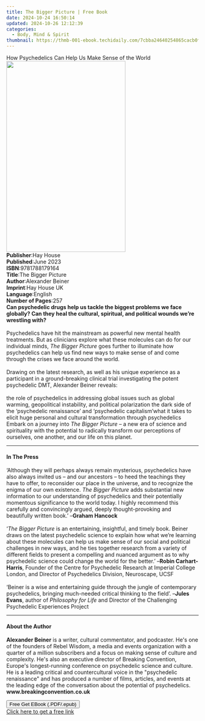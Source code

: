 ```yaml
---
title: The Bigger Picture | Free Book
date: 2024-10-24 16:50:14
updated: 2024-10-26 12:12:39
categories:
  - Body, Mind & Spirit
thumbnail: https://thmb-001-ebook.techidaily.com/7cbba24640254865cacb0fdac23558d3d76d258cfb2cceb7fff8563ccb367e4a.jpg
---
```

<main id="book-container">
  <div class="flex flex-col">
    <div class="book-brief flex-1 py-6 px-4 sm:p-6 md:py-10 md:px-8">
      <!-- brief-->
      <div class="book-brief-main">
        How Psychedelics Can Help Us Make Sense of the World
      </div>
    </div>
    <div
      class="book-meta-info flex-1 grid gap-4 col-start-1 col-end-3 row-start-1 sm:mb-6 sm:grid-cols-4 lg:gap-6 lg:col-start-2 lg:row-end-6 lg:row-span-6 lg:mb-0"
    >
      <div
        class="book-meta-info-left place-content-center mt-4 p-4 text-sm leading-6 col-start-2 col-span-2 dark:text-slate-400"
      >
        <img
          class="w-full h-500 object-cover rounded-lg sm:h-255 sm:col-span-2 lg:col-span-full"
          src="https://img-001-ebook.techidaily.com/0c4616be10a7d5b869f79fa22b75e51fbfa65a733fc2b88f25b0b669c51114ae.jpg"
          alt=""
          width="312"
          height="500"
        />
      </div>
      <div
        class="book-meta-info-right mt-2 col-start-1 row-start-2 col-span-3 self-center"
      >
        <!-- meta data  -->
        <div class="flex flex-col px-4 md:px-8">
          <div class="flex-1">
            <strong>Publisher</strong>:<span class="px-2">Hay House</span>
          </div>
          <div class="flex-1">
            <strong>Published</strong>:<span class="px-2">June 2023</span>
          </div>
          <div class="flex-1">
            <strong>ISBN</strong>:<span class="px-2">9781788179164</span>
          </div>
          <div class="flex-1">
            <strong>Title</strong>:<span class="px-2">The Bigger Picture</span>
          </div>
          <div class="flex-1">
            <strong>Author</strong>:<span class="px-2">Alexander Beiner</span>
          </div>
          <div class="flex-1">
            <strong>Imprint</strong>:<span class="px-2">Hay House UK</span>
          </div>
          <div class="flex-1">
            <strong>Language</strong>:<span class="px-2">English</span>
          </div>
          <div class="flex-1">
            <strong>Number of Pages</strong>:<span class="px-2">257</span>
          </div>
        </div>
      </div>
    </div>
    <div class="book-description flex-1 py-6 px-4 sm:p-6 md:py-10 md:px-8">
      <div class="book-description-main">
        <div accordion-content="" id="description">
          <b
            >Can psychedelic drugs help us tackle the biggest problems we face
            globally? Can they heal the cultural, spiritual, and political
            wounds we’re wrestling with?</b
          ><br /><br />Psychedelics have hit the mainstream as powerful new
          mental health treatments. But as clinicians explore what these
          molecules can do for our individual minds,
          <i>The Bigger Picture</i> goes further to illuminate how psychedelics
          can help us find new ways to make sense of and come through the crises
          we face around the world.<br /><br />Drawing on the latest research,
          as well as his unique experience as a participant in a ground-breaking
          clinical trial investigating the potent psychedelic DMT, Alexander
          Beiner reveals:<br /><br />the role of psychedelics in addressing
          global issues such as global warming, geopolitical instability, and
          political polarization the dark side of the ‘psychedelic renaissance’
          and ‘psychedelic capitalism’what it takes to elicit huge personal and
          cultural transformation through psychedelics<br />Embark on a journey
          into <i>The Bigger Picture – </i>a new era of science and spirituality
          with the potential to radically transform our perceptions of
          ourselves, one another, and our life on this planet.
        </div>
        <div class="accordion-fader"></div>
      </div>
    </div>
    <div class="book-excerpts flex-1 py-6 px-4 sm:p-6 md:py-10 md:px-8">
      <!-- excerpts-->
      <div class="book-excerpts-main">
        <hr />
        <h4 class="placeholder placeholder-heading">
          <span>In The Press</span>
        </h4>
        <p>
          ‘Although they will perhaps always remain mysterious, psychedelics
          have also always invited us – and our ancestors – to heed the
          teachings they have to offer, to reconsider our place in the universe,
          and to recognize the enigma of our own existence.
          <i>The Bigger Picture </i>adds substantial new information to our
          understanding of psychedelics and their potentially momentous
          significance to the world today. I highly recommend this carefully and
          convincingly argued, deeply thought-provoking and beautifully written
          book.’ –<b>Graham Hancock<br /><br /></b>‘<i>The Bigger Picture </i>is
          an entertaining, insightful, and timely book. Beiner draws on the
          latest psychedelic science to explain how what we’re learning about
          these molecules can help us make sense of our social and political
          challenges in new ways, and he ties together research from a variety
          of different fields to present a compelling and nuanced argument as to
          why psychedelic science could change the world for the better.’ –<b
            >Robin Carhart-Harris</b
          >, Founder of the Centre for Psychedelic Research at Imperial College
          London, and Director of Psychedelics Division, Neuroscape, UCSF<br /><br />‘Beiner
          is a wise and entertaining guide through the jungle of contemporary
          psychedelics, bringing much-needed critical thinking to the field’.
          –<b>Jules Evans</b>, author of <i>Philosophy for Life</i> and Director
          of the Challenging Psychedelic Experiences Project
        </p>
      </div>
    </div>
    <div class="book-about-author flex-1 py-6 px-4 sm:p-6 md:py-10 md:px-8">
      <!-- about author-->
      <div class="book-main-author-main">
        <hr />
        <h4 class="placeholder placeholder-heading">
          <span>About the Author</span>
        </h4>
        <p>
          <b>Alexander Beiner</b> is a writer, cultural commentator, and
          podcaster. He's one of the founders of Rebel Wisdom, a media and
          events organization with a quarter of a million subscribers and a
          focus on making sense of culture and complexity. He's also an
          executive director of Breaking Convention, Europe's longest-running
          conference on psychedelic science and culture. He is a leading
          critical and countercultural voice in the "psychedelic renaissance"
          and has produced a number of films, articles, and events at the
          leading edge of the conversation about the potential of psychedelics.
          <b>www.breakingconvention.co.uk </b>
        </p>
      </div>
    </div>
    <div class="book-free-get flex-1 py-6 px-4 sm:p-6 md:py-10 md:px-8">
      <button
        id="btn-free-get"
        class="bg-blue-500 hover:bg-blue-700 text-white font-bold py-2 px-4 rounded"
      >
        Free Get EBook (.PDF/.epub)
      </button>
      <div id="countdown-display" class="px-2 text-lg mt-2"></div>
      <a
        id="free-link"
        class="hidden bg-blue-500 hover:bg-blue-700 text-white font-bold py-2 px-4 rounded"
        href="https://www.ebooks.com/en-us/book/210666491/the-bigger-picture/alexander-beiner/"
        target="_blank"
        >Click here to get a free link</a
      >
    </div>
    <script>
      let countdownTime = 0;
      let countdownInterval = null;
      document
        .getElementById('btn-free-get')
        .addEventListener('click', startCountdown);
      function startCountdown() {
        countdownTime = new Date().getTime() + 60000 * 3;
        countdownInterval = setInterval(updateCountdown, 1000);
        document.getElementById('btn-free-get').disabled = true;
        document
          .getElementById('btn-free-get')
          .classList.add('bg-gray-500', 'cursor-not-allowed');
      }
      function updateCountdown() {
        let currentTime = new Date().getTime();
        let timeLeft = countdownTime - currentTime;
        let secondsLeft = Math.floor(timeLeft / 1000);
        document.getElementById('countdown-display').innerHTML =
          `Remaining time: ${secondsLeft} seconds.`;
        if (secondsLeft <= 0) {
          clearInterval(countdownInterval);
          document.getElementById('btn-free-get').classList.add('hidden');
          document.getElementById('free-link').classList.remove('hidden');
          document.getElementById('countdown-display').innerHTML = '';
        }
      }
    </script>
  </div>
</main>
